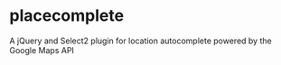 placecomplete
=============

A jQuery and Select2 plugin for location autocomplete powered by the Google Maps API
